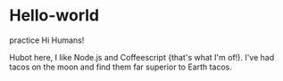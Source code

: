 # Hello-world
practice
Hi Humans!

Hubot here, I like Node.js and Coffeescript {that's what I'm of!).
I've had tacos on the moon and find them far superior to Earth tacos.
